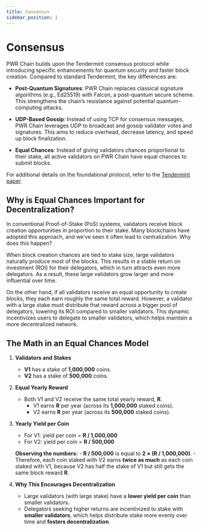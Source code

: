 ```yaml
---
title: Consensus
sidebar_position: 1
---
```


# Consensus

PWR Chain builds upon the Tendermint consensus protocol while introducing specific enhancements for quantum security and faster block creation. Compared to standard Tendermint, the key differences are:

- **Post-Quantum Signatures**:
PWR Chain replaces classical signature algorithms (e.g., Ed25519) with Falcon, a post-quantum secure scheme. This strengthens the chain’s resistance against potential quantum-computing attacks.

- **UDP-Based Gossip**:
Instead of using TCP for consensus messages, PWR Chain leverages UDP to broadcast and gossip validator votes and signatures. This aims to reduce overhead, decrease latency, and speed up block finalization.

- **Equal Chances**:
Instead of giving validators chances proportional to their stake, all active validators on PWR Chain have equal chances to submit blocks.  

For additional details on the foundational protocol, refer to the [Tendermint paper](https://tendermint.com/static/docs/tendermint.pdf).

## Why is Equal Chances Important for Decentralization?

In conventional Proof-of-Stake (PoS) systems, validators receive block creation opportunities in proportion to their stake. Many blockchains have adopted this approach, and we’ve seen it often lead to centralization. Why does this happen?

When block creation chances are tied to stake size, large validators naturally produce most of the blocks. This results in a stable return on investment (ROI) for their delegators, which in turn attracts even more delegators. As a result, these large validators grow larger and more influential over time.

On the other hand, if all validators receive an equal opportunity to create blocks, they each earn roughly the same total reward. However, a validator with a large stake must distribute that reward across a bigger pool of delegators, lowering its ROI compared to smaller validators. This dynamic incentivizes users to delegate to smaller validators, which helps maintain a more decentralized network.

## The Math in an Equal Chances Model

1. **Validators and Stakes**
   - **V1** has a stake of **1,000,000** coins.
   - **V2** has a stake of **500,000** coins.

2. **Equal Yearly Reward**
    - Both V1 and V2 receive the same total yearly reward, **R**.
        - V1 earns **R** per year (across its **1,000,000** staked coins).
        - V2 earns **R** per year (across its **500,000** staked coins).

3. **Yearly Yield per Coin**
    - For V1: yield per coin = **R / 1,000,000**
    - For V2: yield per coin = **R / 500,000**
    
    **Observing the numbers:**
        - **R / 500,000** is equal to **2 × (R / 1,000,000)**.
        - Therefore, each coin staked with V2 earns **twice as much** as each coin staked with V1, because V2 has half the stake of V1 but still gets the same block reward **R**.

4. **Why This Encourages Decentralization**
    - Large validators (with large stake) have a **lower yield per coin** than smaller validators.
    - Delegators seeking higher returns are incentivized to stake with **smaller validators**, which helps distribute stake more evenly over time and **fosters decentralization**.

